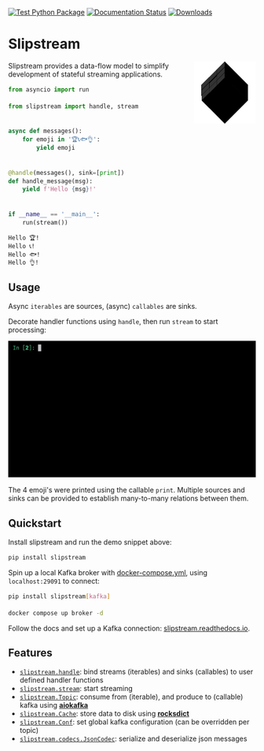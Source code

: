 [![Test Python Package](https://github.com/Menziess/slipstream/actions/workflows/python-test.yml/badge.svg)](https://github.com/Menziess/slipstream/actions/workflows/python-test.yml) [![Documentation Status](https://readthedocs.org/projects/slipstream/badge/?version=latest)](https://slipstream.readthedocs.io/en/latest/?badge=latest) [![Downloads](https://static.pepy.tech/personalized-badge/slipstream?period=month&units=international_system&left_color=grey&right_color=brightgreen&left_text=downloads/month)](https://pepy.tech/project/slipstream)

# Slipstream

<img src="./res/logo.png" width="25%" height="25%" align="right" />

Slipstream provides a data-flow model to simplify development of stateful streaming applications.

```py
from asyncio import run

from slipstream import handle, stream


async def messages():
    for emoji in '🏆📞🐟👌':
        yield emoji


@handle(messages(), sink=[print])
def handle_message(msg):
    yield f'Hello {msg}!'


if __name__ == '__main__':
    run(stream())
```

```sh
Hello 🏆!
Hello 📞!
Hello 🐟!
Hello 👌!
```

## Usage

Async `iterables` are sources, (async) `callables` are sinks.

Decorate handler functions using `handle`, then run `stream` to start processing:

![demo](./res/demo.gif)

The 4 emoji's were printed using the callable `print`.
Multiple sources and sinks can be provided to establish many-to-many relations between them.

## Quickstart

Install slipstream and run the demo snippet above:

```sh
pip install slipstream
```

Spin up a local Kafka broker with [docker-compose.yml](docker-compose.yml), using `localhost:29091` to connect:

```sh
pip install slipstream[kafka]

docker compose up broker -d
```

Follow the docs and set up a Kafka connection: [slipstream.readthedocs.io](https://slipstream.readthedocs.io).

## Features

- [`slipstream.handle`](slipstream/__init__.py): bind streams (iterables) and sinks (callables) to user defined handler functions
- [`slipstream.stream`](slipstream/__init__.py): start streaming
- [`slipstream.Topic`](slipstream/core.py): consume from (iterable), and produce to (callable) kafka using [**aiokafka**](https://aiokafka.readthedocs.io/en/stable/index.html)
- [`slipstream.Cache`](slipstream/caching.py): store data to disk using [**rocksdict**](https://congyuwang.github.io/RocksDict/rocksdict.html)
- [`slipstream.Conf`](slipstream/core.py): set global kafka configuration (can be overridden per topic)
- [`slipstream.codecs.JsonCodec`](slipstream/codecs.py): serialize and deserialize json messages
